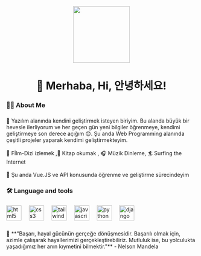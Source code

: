 <div align="center">
  <img height="150" src="https://64.media.tumblr.com/21093522d1617bc865eed5c589d0aa40/19f46930603678b5-5f/s540x810/6fe9e39ab1854f9e1ffd064f2f4bc28dccd01785.gif"  />
</div>

###

<h1 align="center">🤗 Merhaba, Hi, 안녕하세요!</h1>

###

<h3 align="left">👩‍💻  About Me</h3>

###

<p align="left">🔭 Yazılım alanında kendini geliştirmek isteyen biriyim. Bu alanda büyük bir hevesle ilerliyorum ve her geçen gün yeni bilgiler öğrenmeye, kendimi geliştirmeye son derece açığım 😊. Şu anda Web Programming alanında çeşitli projeler yaparak kendimi geliştirmekteyim.<br> <br>🎨 Fİlm-Dizi izlemek ,📖 Kitap okumak , 🎧 Müzik Dinleme, 🏄 Surfing the Internet<br><br>🌱 Şu anda Vue.JS ve API konusunda öğrenme ve geliştirme sürecindeyim</p>

###

<h3 align="left">🛠 Language and tools</h3>

###

<div align="left">
  <img src="https://img.shields.io/badge/HTML5-E34F26?logo=html5&logoColor=white&style=for-the-badge" height="40" alt="html5 logo"  />
  <img width="12" />
  <img src="https://img.shields.io/badge/CSS3-1572B6?logo=css3&logoColor=white&style=for-the-badge" height="40" alt="css3 logo"  />
  <img width="12" />
  <img src="https://img.shields.io/badge/Tailwind CSS-06B6D4?logo=tailwindcss&logoColor=black&style=for-the-badge" height="40" alt="tailwindcss logo"  />
  <img width="12" />
  <img src="https://img.shields.io/badge/JavaScript-F7DF1E?logo=javascript&logoColor=black&style=for-the-badge" height="40" alt="javascript logo"  />
  <img width="12" />
  <img src="https://img.shields.io/badge/Python-3776AB?logo=python&logoColor=white&style=for-the-badge" height="40" alt="python logo"  />
  <img width="12" />
  <img src="https://img.shields.io/badge/Django-092E20?logo=django&logoColor=white&style=for-the-badge" height="40" alt="django logo"  />
</div>

###

<p align="left">🌟 **"Başarı, hayal gücünün gerçeğe dönüşmesidir. Başarılı olmak için, azimle çalışarak hayallerimizi gerçekleştirebiliriz. Mutluluk ise, bu yolculukta yaşadığımız her anın kıymetini bilmektir."** - Nelson Mandela</p>

###
